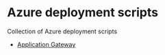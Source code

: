 # Azure deployment scripts

Collection of Azure deployment scripts

- [Application Gateway](./application-gateway)
